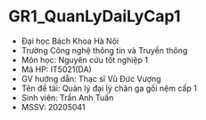 # GR1_QuanLyDaiLyCap1 
- Đại học Bách Khoa Hà Nội
- Trường Công nghệ thông tin và Truyền thông
- Môn học: Nguyên cứu tốt nghiệp 1
- Mã HP: IT5021(DA)
- GV hướng dẫn: Thạc sĩ Vũ Đức Vượng
- Tên đề tài: Quản lý đại lý chăn ga gối nệm cấp 1
- Sinh viên: Trần Anh Tuấn
- MSSV: 20205041
